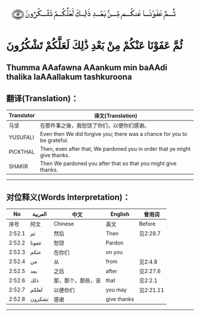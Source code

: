 ![002:052](images/002_052.gif)

#  ثُمَّ عَفَوْنَا عَنْكُمْ مِنْ بَعْدِ ذَٰلِكَ لَعَلَّكُمْ تَشْكُرُونَ 

## Thumma AAafawna AAankum min baAAdi thalika laAAallakum tashkuroona

## 翻译(Translation)：

| Translator | 译文(Translation)                                            |
| ---------- | ------------------------------------------------------------ |
| 马坚       | 在那件事之後，我恕饶了你们，以便你们感谢。                   |
| YUSUFALI   | Even then We did forgive you; there was a chance for you to be grateful. |
| PICKTHAL   | Then, even after that, We pardoned you in order that ye might give thanks. |
| SHAKIR     | Then We pardoned you after that so that you might give thanks. |

---

## 对位释义(Words Interpretation)：

| No     | العربية | 中文               | English     | 曾用词    |
| ------ | ------- | ------------------ | ----------- | --------- |
| 序号   | 阿文    | Chinese            | 英文        | Before    |
| 2:52.1 | ثم      | 然后               | Then        | 见2:28.7  |
| 2:52.2 | عفونا   | 恕饶               | Pardon      |           |
| 2:52.3 | عنكم    | 在你们             | on you      |           |
| 2:52.4 | من      | 从                 | from        | 见2:4.8   |
| 2:52.5 | بعد     | 之后               | after       | 见2:27.6  |
| 2:52.6 | ذلك     | 那，那个，那些，该 | that        | 见2:2.1   |
| 2:52.7 | لعلكم   | 以便你们           | you may     | 见2:21.11 |
| 2:52.8 | تشكرون  | 感谢               | give thanks |           |

---
